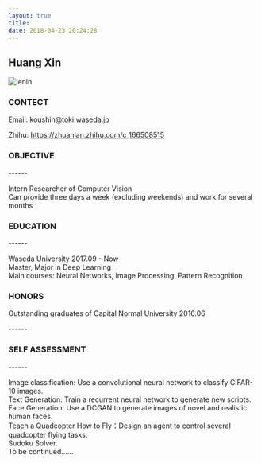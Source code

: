 ```yaml
---
layout: true
title: 
date: 2018-04-23 20:24:28
---
```


<div>
	<h2>Huang Xin</h2>

![lenin](D:\blog\ouyangning.github.io\themes\next\source\images\favicon-399x399-lenin.jpg)

</div>

<h3 id="CONTECT"><a href="#CONTECT" class="headerlink" title="CONTECT"></a>CONTECT</h3>
<p>Email: koushin@toki.waseda.jp    </p>
<p>Zhihu: <a href="https://zhuanlan.zhihu.com/c_166508515" target="_blank" rel="external">https://zhuanlan.zhihu.com/c_166508515</a></p>
<h3 id="OBJECTIVE"><a href="#OBJECTIVE" class="headerlink" title="OBJECTIVE"></a>OBJECTIVE</h3>
------
<p>Intern Researcher of Computer Vision<br>Can provide three days a week (excluding weekends) and work for several months    </p>
<h3 id="EDUCATION"><a href="#EDUCATION" class="headerlink" title="EDUCATION"></a>EDUCATION</h3>
------
<p>Waseda University    2017.09 - Now<br>Master, Major in Deep Learning<br>Main courses: Neural Networks, Image Processing, Pattern Recognition    </p>
<h3 id="HONORS"><a href="#HONORS" class="headerlink" title="HONORS"></a>HONORS</h3><p>Outstanding graduates of Capital Normal University    2016.06    </p>
------
<h3 id="SELF-ASSESSMENT"><a href="#SELF-ASSESSMENT" class="headerlink" title="SELF ASSESSMENT"></a>SELF ASSESSMENT</h3>
------
<p>Image classification: Use a convolutional neural network to classify CIFAR-10 images.<br>Text Generation: Train a recurrent neural network  to generate new scripts.<br>Face Generation: Use a DCGAN to generate images of novel and realistic human faces.<br>Teach a Quadcopter How to Fly：Design an agent to control several quadcopter flying tasks.<br>Sudoku Solver.<br>To be continued……<br>​    </p>
